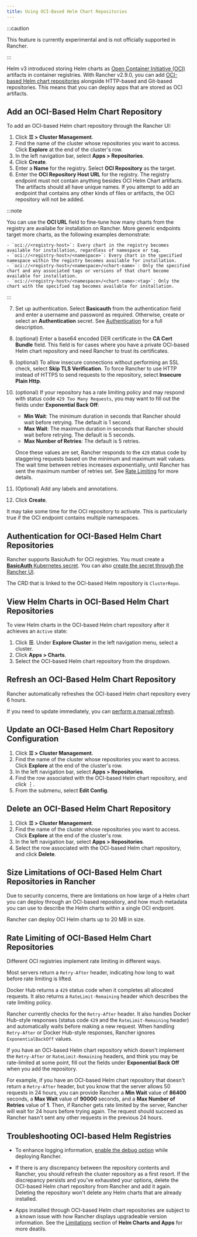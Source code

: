 ```yaml
---
title: Using OCI-Based Helm Chart Repositories
---
```


<head>
  <link rel="canonical" href="https://ranchermanager.docs.rancher.com/how-to-guides/new-user-guides/helm-charts-in-rancher/oci-registries"/>
</head>

:::caution

This feature is currently experimental and is not officially supported in Rancher.

:::

Helm v3 introduced storing Helm charts as [Open Container Initiative (OCI)](https://opencontainers.org/about/overview/) artifacts in container registries. With Rancher v2.9.0, you can add [OCI-based Helm chart repositories](https://helm.sh/docs/topics/registries/) alongside HTTP-based and Git-based repositories. This means that you can deploy apps that are stored as OCI artifacts.

## Add an OCI-Based Helm Chart Repository

To add an OCI-based Helm chart repository through the Rancher UI:

1. Click **☰ > Cluster Management**.
2. Find the name of the cluster whose repositories you want to access. Click **Explore** at the end of the cluster's row.
3. In the left navigation bar, select **Apps > Repositories**.
4. Click **Create**.
5. Enter a **Name** for the registry. Select **OCI Repository** as the target.
6. Enter the **OCI Repository Host URL** for the registry. The registry endpoint must not contain anything besides OCI Helm Chart artifacts. The artifacts should all have unique names. If you attempt to add an endpoint that contains any other kinds of files or artifacts, the OCI repository will not be added. 
  
  :::note
  
  You can use the **OCI URL** field to fine-tune how many charts from the registry are availabe for installation on Rancher. More generic endpoints target more charts, as the following examples demonstrate:

    - `oci://<registry-host>`: Every chart in the registry becomes available for installation, regardless of namespace or tag.
    - `oci://<registry-host>/<namespace>`: Every chart in the specified namespace within the registry becomes available for installation.
    - `oci://<registry-host>/<namespace>/<chart-name>`: Only the specified chart and any associated tags or versions of that chart become available for installation.
    - `oci://<registry-host>/<namespace>/<chart-name>:<tag>`: Only the chart with the specified tag becomes available for installation.
  
  :::

7. Set up authentication. Select **Basicauth** from the authentication field and enter a username and password as required. Otherwise, create or select an **Authentication** secret. See [Authentication](#authentication-for-oci-based-helm-chart-repositories) for a full description.
8. (optional) Enter a base64 encoded DER certificate in the **CA Cert Bundle** field. This field is for cases where you have a private OCI-based Helm chart repository and need Rancher to trust its certificates.   
9. (optional) To allow insecure connections without performing an SSL check, select **Skip TLS Verification**. To force Rancher to use HTTP instead of HTTPS to send requests to the repository, select **Insecure Plain Http**.
10. (optional) If your repository has a rate limiting policy and may respond with status code `429 Too Many Requests`, you may want to fill out the fields under **Exponential Back Off**:
    - **Min Wait**: The minimum duration in seconds that Rancher should wait before retrying. The default is 1 second.
    - **Max Wait**: The maximum duration in seconds that Rancher should wait before retrying. The default is 5 seconds.
    - **Max Number of Retries**: The default is 5 retries.

    Once these values are set, Rancher responds to the `429` status code by staggering requests based on the minimum and maximum wait values. The wait time between retries increases exponentially, until Rancher has sent the maximum number of retries set. See [Rate Limiting](#rate-limiting-of-oci-based-helm-chart-repositories) for more details.
11. (Optional) Add any labels and annotations.
12. Click **Create**.

It may take some time for the OCI repository to activate. This is particularly true if the OCI endpoint contains multiple namespaces. 

## Authentication for OCI-Based Helm Chart Repositories

Rancher supports BasicAuth for OCI registries. You must create a [**BasicAuth** Kubernetes secret](https://kubernetes.io/docs/concepts/configuration/secret/#basic-authentication-secret). You can also [create the secret through the Rancher UI](../kubernetes-resources-setup/secrets.md). 

The CRD that is linked to the OCI-based Helm repository is `ClusterRepo`.

## View Helm Charts in OCI-Based Helm Chart Repositories

To view Helm charts in the OCI-based Helm chart repository after it achieves an `Active` state:

1. Click **☰**. Under **Explore Cluster** in the left navigation menu, select a cluster.
1. Click **Apps > Charts**.
1. Select the OCI-based Helm chart repository from the dropdown.

## Refresh an OCI-Based Helm Chart Repository

Rancher automatically refreshes the OCI-based Helm chart repository every 6 hours. 

If you need to update immediately, you can [perform a manual refresh](../helm-charts-in-rancher/helm-charts-in-rancher.md#refresh-chart-repositories).

## Update an OCI-Based Helm Chart Repository Configuration

1. Click **☰ > Cluster Management**.
1. Find the name of the cluster whose repositories you want to access. Click **Explore** at the end of the cluster's row.
1. In the left navigation bar, select **Apps > Repositories**.
1. Find the row associated with the OCI-based Helm chart repository, and click **⋮**.
1. From the submenu, select **Edit Config**.

## Delete an OCI-Based Helm Chart Repository

1. Click **☰ > Cluster Management**.
1. Find the name of the cluster whose repositories you want to access. Click **Explore** at the end of the cluster's row.
1. In the left navigation bar, select **Apps > Repositories**.
1. Select the row associated with the OCI-based Helm chart repository, and click **Delete**.

## Size Limitations of OCI-Based Helm Chart Repositories in Rancher

Due to security concerns, there are limitations on how large of a Helm chart you can deploy through an OCI-based repository, and how much metadata you can use to describe the Helm charts within a single OCI endpoint.

Rancher can deploy OCI Helm charts up to 20 MB in size.

## Rate Limiting of OCI-Based Helm Chart Repositories

Different OCI registries implement rate limiting in different ways. 

Most servers return a `Retry-After` header, indicating how long to wait before rate limiting is lifted. 

Docker Hub returns a `429` status code when it completes all allocated requests. It also returns a `RateLimit-Remaining` header which describes the rate limiting policy. 

Rancher currently checks for the `Retry-After` header. It also handles Docker Hub-style responses (status code `429` and the `RateLimit-Remaining` header) and automatically waits before making a new request. When handling `Retry-After` or Docker Hub-style responses, Rancher ignores `ExponentialBackOff` values. 

If you have an OCI-based Helm chart repository which doesn't implement the `Retry-After` or `RateLimit-Remaining` headers, and think you may be rate-limited at some point, fill out the fields under **Exponential Back Off** when you add the repository. 

For example, if you have an OCI-based Helm chart repository that doesn't return a `Retry-After` header, but you know that the server allows 50 requests in 24 hours, you can provide Rancher a **Min Wait** value of **86400** seconds, a **Max Wait** value of **90000** seconds, and a **Max Number of Retries** value of **1**. Then, if Rancher gets rate limited by the server, Rancher will wait for 24 hours before trying again. The request should succeed as Rancher hasn't sent any other requests in the previous 24 hours.

## Troubleshooting OCI-based Helm Registries

- To enhance logging information, [enable the debug option](../../../troubleshooting/other-troubleshooting-tips/logging.md#kubernetes-install) while deploying Rancher.

- If there is any discrepancy between the repository contents and Rancher, you should refresh the cluster repository as a first resort. If the discrepancy persists and you've exhausted your options, delete the OCI-based Helm chart repository from Rancher and add it again. Deleting the repository won't delete any Helm charts that are already installed.

- Apps installed through OCI-based Helm chart repositories are subject to a known issue with how Rancher displays upgradeable version information. See the [Limitations](./helm-charts-in-rancher.md#limitations) section of **Helm Charts and Apps** for more deatils.  
